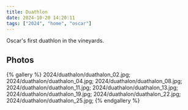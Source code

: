 ```yaml
---
title: Duathlon
date: 2024-10-20 14:20:11
tags: ["2024", "home", "oscar"]
---
```


Oscar's first duathlon in the vineyards.

## Photos

{% gallery %}
2024/duathalon/duathalon_02.jpg;
2024/duathalon/duathalon_04.jpg;
2024/duathalon/duathalon_08.jpg;
2024/duathalon/duathalon_11.jpg;
2024/duathalon/duathalon_13.jpg;
2024/duathalon/duathalon_19.jpg;
2024/duathalon/duathalon_22.jpg;
2024/duathalon/duathalon_25.jpg;
{% endgallery %}

